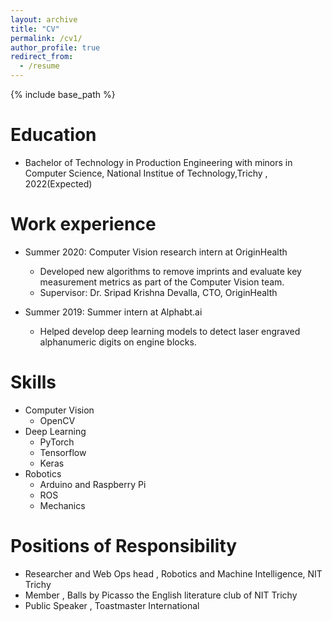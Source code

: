 ```yaml
---
layout: archive
title: "CV"
permalink: /cv1/
author_profile: true
redirect_from:
  - /resume
---
```


{% include base_path %}

Education
======
* Bachelor of Technology in Production Engineering with minors in Computer Science, National Institue of Technology,Trichy , 2022(Expected)

Work experience
======
* Summer 2020: Computer Vision research intern at OriginHealth
  * Developed new algorithms to remove imprints and evaluate key measurement metrics as part of the Computer Vision team.
  * Supervisor: Dr. Sripad Krishna Devalla, CTO, OriginHealth

* Summer 2019: Summer intern at Alphabt.ai
  * Helped develop deep learning models to detect laser engraved alphanumeric digits on engine blocks.
  
Skills
======
* Computer Vision
  * OpenCV
* Deep Learning
  * PyTorch
  * Tensorflow
  * Keras
* Robotics
  * Arduino and Raspberry Pi
  * ROS
  * Mechanics
  
Positions of Responsibility
======
* Researcher and Web Ops head , Robotics and Machine Intelligence, NIT Trichy
* Member , Balls by Picasso the English literature club of NIT Trichy
* Public Speaker , Toastmaster International
  

  


